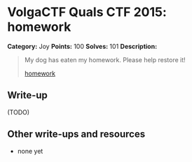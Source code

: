 # VolgaCTF Quals CTF 2015: homework

**Category:** Joy
**Points:** 100
**Solves:** 101
**Description:**

> My dog has eaten my homework. Please help restore it!
> 
> [homework](http://files.2015.volgactf.ru/homework/homework.jpg)

## Write-up

(TODO)

## Other write-ups and resources

* none yet
